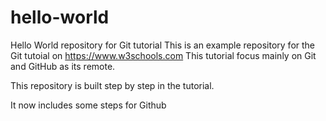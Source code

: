 # hello-world
Hello World repository for Git tutorial
This is an example repository for the Git tutoial on https://www.w3schools.com
This tutorial focus mainly on Git and GitHub as its remote.

This repository is built step by step in the tutorial.

It now includes some steps for Github
